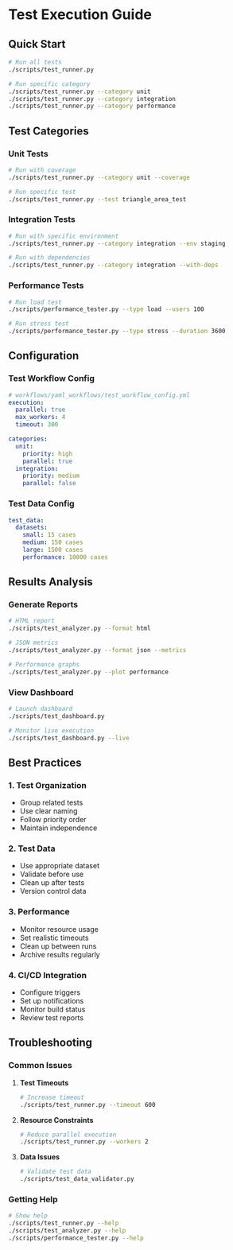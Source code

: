 # Test Execution Guide

## Quick Start
```bash
# Run all tests
./scripts/test_runner.py

# Run specific category
./scripts/test_runner.py --category unit
./scripts/test_runner.py --category integration
./scripts/test_runner.py --category performance
```

## Test Categories

### Unit Tests
```bash
# Run with coverage
./scripts/test_runner.py --category unit --coverage

# Run specific test
./scripts/test_runner.py --test triangle_area_test
```

### Integration Tests
```bash
# Run with specific environment
./scripts/test_runner.py --category integration --env staging

# Run with dependencies
./scripts/test_runner.py --category integration --with-deps
```

### Performance Tests
```bash
# Run load test
./scripts/performance_tester.py --type load --users 100

# Run stress test
./scripts/performance_tester.py --type stress --duration 3600
```

## Configuration

### Test Workflow Config
```yaml
# workflows/yaml_workflows/test_workflow_config.yml
execution:
  parallel: true
  max_workers: 4
  timeout: 300

categories:
  unit:
    priority: high
    parallel: true
  integration:
    priority: medium
    parallel: false
```

### Test Data Config
```yaml
test_data:
  datasets:
    small: 15 cases
    medium: 150 cases
    large: 1500 cases
    performance: 10000 cases
```

## Results Analysis

### Generate Reports
```bash
# HTML report
./scripts/test_analyzer.py --format html

# JSON metrics
./scripts/test_analyzer.py --format json --metrics

# Performance graphs
./scripts/test_analyzer.py --plot performance
```

### View Dashboard
```bash
# Launch dashboard
./scripts/test_dashboard.py

# Monitor live execution
./scripts/test_dashboard.py --live
```

## Best Practices

### 1. Test Organization
- Group related tests
- Use clear naming
- Follow priority order
- Maintain independence

### 2. Test Data
- Use appropriate dataset
- Validate before use
- Clean up after tests
- Version control data

### 3. Performance
- Monitor resource usage
- Set realistic timeouts
- Clean up between runs
- Archive results regularly

### 4. CI/CD Integration
- Configure triggers
- Set up notifications
- Monitor build status
- Review test reports

## Troubleshooting

### Common Issues
1. **Test Timeouts**
   ```bash
   # Increase timeout
   ./scripts/test_runner.py --timeout 600
   ```

2. **Resource Constraints**
   ```bash
   # Reduce parallel execution
   ./scripts/test_runner.py --workers 2
   ```

3. **Data Issues**
   ```bash
   # Validate test data
   ./scripts/test_data_validator.py
   ```

### Getting Help
```bash
# Show help
./scripts/test_runner.py --help
./scripts/test_analyzer.py --help
./scripts/performance_tester.py --help
```
